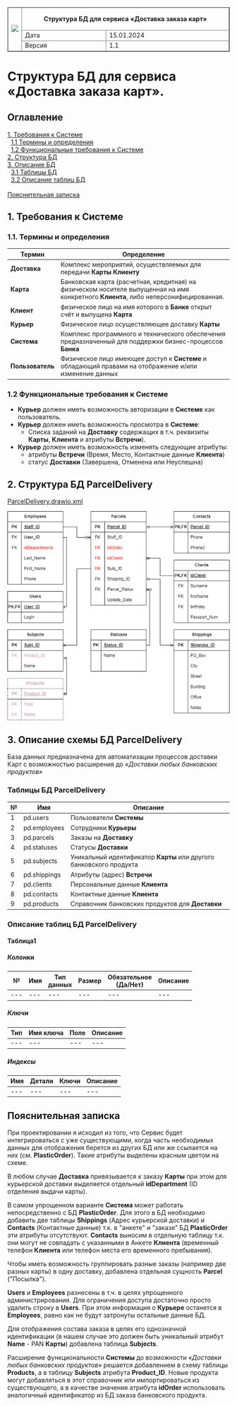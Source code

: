 <table width="1000" border="1">
<thead>
  <tr>
    <td rowspan="3"><img width="300px" src="https://github.com/vnukov-vv/AlfaCampus-SA/assets/101928718/6c8664d3-2b42-4c23-9b08-686f390ca366"></td>
    <td colspan="2" width="700"><p align="center"><b>Cтруктура БД для сервиса «Доставка заказа карт»</b></p></td>
  </tr>
  <tr>
    <td>Дата</td>
    <td>15.01.2024</td>
  </tr>
  <tr>
    <td>Версия</td>
    <td>1.1</td>
  </tr>
</thead>
</table>

# Cтруктура БД для сервиса «Доставка заказа карт».

## Оглавление
[1. Требования к Системе](#title1) <br> 
&nbsp; [1.1 Термины и определения](#title1_1) <br>
&nbsp; [1.2 Функциональные требования к Системе](#title1_2) <br>
[2. Структура БД](#title2)</br>
[3. Описание БД](#title3)</br>
&nbsp; [3.1 Таблицы БД](#title3_1) <br>
&nbsp; [3.2 Описание таблиц БД](#title3_2) <br>
<br>
[Пояснительная записка](#title4)</br>


## <a id="title1"> 1. Требования к Системе </a>
### <a id="title1_1"> 1.1. Термины и определения </a>
|Термин	|Определение|
|---|---|
|**Доставка**	|Комплекс мероприятий, осуществляемых для передачи **Карты** **Клиенту**|
|**Карта**	|Банковская карта (расчетная, кредитная) на физическом носителе выпущенная на имя конкретного **Клиента**, либо неперсонифицированная.|
|**Клиент**	|физическое лицо на имя которого в **Банке** открыт счёт и выпущена **Карта**|
|**Курьер**	|Физическое лицо осуществляющее доставку **Карты**|
|**Система**	|Комплекс программного и технического обеспечения предназначенный для поддержки бизнес-процессов **Банка**|
|**Пользователь**	|Физическое лицо имеющее доступ к **Системе** и обладающий правами на отображение и/или изменение данных|

### <a id="title1_2"> 1.2 Функциональные требования к Системе </a>

- **Курьер** должен иметь возможность авторизации в **Системе** как пользователь.
- **Курьер** должен иметь возможность просмотра в **Системе**:
    - Списка заданий на **Доставку** содержащих в т.ч. реквизиты **Карты**, **Клиента** и атрибуты **Встречи**).
- **Курьер** должен иметь возможность изменять следующие атрибуты:
    - атрибуты **Встречи** (Время, Место, Контактные данные **Клиента**)
    - статус **Доставки** (Завершена, Отменена или Неуспешна)

## <a id="title2"> 2. Структура БД **ParcelDelivery** </a>

[ParcelDelivery.drawio.xml](https://github.com/vnukov-vv/AlfaCampus-SA/blob/main/HW%20DB/ParcelDelivery.drawio.xml)

![](https://github.com/vnukov-vv/AlfaCampus-SA/blob/main/HW%20DB/ParcelDelivery.drawio.png)

## <a id="title3"> 3. Описание схемы БД **ParcelDelivery** </a>

База данных предназначена для автоматизации процессов доставки Карт с возможностью расширения до *«Доставки любых банковских продуктов»* 

### <a id="title3_1">Таблицы БД **ParcelDelivery**</a>
|№ |Имя|Описание| 
|---|---|---|
|1|pd.users|Пользователи **Системы**|
|2|pd.employees|Сотрудники **Курьеры**|
|3|pd.parcels|Заказы на **Доставку**|
|4|pd.statuses|Статусы **Доставки**|
|5|pd.subjects|Уникальный идентификатор **Карты** или другого банковского продукта|
|6|pd.shippings|Атрибуты (адрес) **Встречи**|
|7|pd.clients|Персональные данные **Клиента**|
|8|pd.contacts|Контактные данные **Клиента**|
|9|pd.products|Справочник банковских продуктов для **Доставки**|

### <a id="title3_2">Описание таблиц БД **ParcelDelivery**</a>
#### Таблица1
##### Колонки
|№ |Имя|Тип<br>данных|Размер|Обязательное<br>(Да/Нет)|Описание|
|---|---|---|---|---|---|
|---|---|---|---|---|---|
##### Ключи
|Тип|Имя ключа|Поле|Описание| 
|---|---|---|---|
|---|---|---|---|
##### Индексы
|Имя|Детали|Ключи|Описание| 
|---|---|---|---|
|---|---|---|---|

## <a id="title4"> Пояснительная записка </a>

При проектировании я исходил из того, что Сервис будет интегрироваться с уже существующими,
когда часть необходимых данных для отображения берется из других БД или же ссылается на них (см. **PlasticOrder**). Такие атрибуты выделены красным цветом на схеме. 

В любом случае **Доставка** привязывается к заказу **Карты** при этом для курьерской доставки выделяется отдельный **idDepartment** (ID отделения выдачи карты).

В самом упрощенном варианте **Система** может работать непосредственно с БД **PlasticOrder**. Для этого в БД необходимо добавить две таблицы **Shippings** (Адрес курьерской доставки) и **Сontacts** (Контактные данные) т.к. в "анкете" и "заказе" БД **PlasticOrder** эти атрибуты отсутствуют. **Сontacts** выносим в отдельную таблицу т.к. они могут не совпадать с указанными в Анкете **Клиента** (временный телефон **Клиента** или телефон места его временного пребывания).

Чтобы иметь возможность группировать разные заказы (например две разных карты) в одну доставку, добавлена отдельная сущность **Parcel** ("Посылка").

**Users** и **Employees** разнесены в т.ч. в целях упрощенного администрирования. Для ограничения доступа достаточно просто удалить строку в **Users**. При этом информация о **Курьере** останется в **Employees**, равно как не будут затронуты остальные данные БД.

Для отображения состава заказа в целях его однозначной идентификации (в нашем случае это должен быть уникальный атрибут **Name** - PAN **Карты**) добавлена таблица **Subjects**.

Расширение функциональности **Cистемы** до возможности *«Доставки любых банковских продуктов»* решается добавлением в схему таблицы **Products**, а в таблицу **Subjects** атрибута **Product_ID**. Новые продукта могут добавляться в этот справочник или импортироваться из существующего, а в качестве значения атрибута **idOrder** использовать аналогичный идентификатор из БД заказа банковского продукта.  






